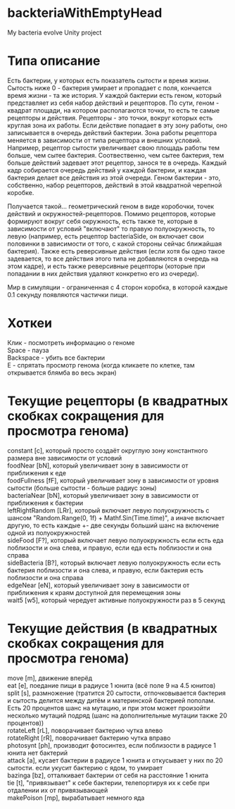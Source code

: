 # backteriaWithEmptyHead
My bacteria evolve Unity project

# Типа описание
Есть бактерии, у которых есть показатель сытости и время жизни. Сытость ниже 0 - бактерия умирает и пропадает с поля, кончается время жизни - та же история. У каждой бактерии есть геном, который представляет из себя набор действий и рецепторов. По сути, геном - квадрат площади, на котором располагаются точки, то есть те самые рецепторы и действия. Рецепторы - это точки, вокруг которых есть круглая зона их работы. Если действие попадает в эту зону работы, оно записывается в очередь действий бактерии. Зона работы рецептора меняется в зависимости от типа рецептора и внешних условий. Например, рецептор сытости увеличивает свою площадь работы тем больше, чем сытее бактерия. Соотвественно, чем сытее бактерия,  тем больше действий задевает этот рецептор, занося те в очередь. Каждый кадр собирается очередь действий у каждой бактерии, и каждая бактерия делает все действия из этой очереди. Геном бактерии - это, собственно, набор рецепторов, действий в этой квадратной черепной коробке.

Получается такой... геометрический геном в виде коробочки, точек действий и окружностей-рецепторов. Помимо рецепторов, которые формируют вокруг себя окружность, есть также те, которые в зависимости от условий "включают" то правую полуокружность, то левую (например, есть рецептор bacteriaSide, он включает свои половинки в зависимости от того, с какой стороны сейчас ближайшая бактерия). Также есть реверсивные действия (если хотя бы одно такое задевается, то все действия этого типа не добавляются в очередь на этом кадре), и есть также реверсивные рецепторы (которые при попадании в них действия удаляют конкретно его из очереди). 

Мир в симуляции - ограниченная с 4 сторон коробка, в которой каждые 0.1 секунду появляются частички пищи.

# Хоткеи
Клик - посмотреть информацию о геноме\
Space - пауза\
Backspace - убить все бактерии\
E - спрятать просмотр генома (когда кликаете по клетке, там открывается блямба во весь экран)

# Текущие рецепторы (в квадратных скобках сокращения для просмотра генома)
constant [c], который просто создаёт округлую зону константного размера вне зависимости от условий\
foodNear [bN], который увеличивает зону в зависимости от приближения к еде\
foodFullness [fF], который увеличивает зону в зависимости от уровня сытости (больше сытости - больше радиус зоны)\
bacteriaNear [bN], который увеличивает зону в зависимости от приближения к бактерии\
leftRightRandom [LRr], который включает левую полуокружность с шансом "Random.Range(0, 1f) + Mathf.Sin(Time.time)", а иначе включает другую, то есть каждые +- две секунды больший шанс на включение одной из полуокружностей\
sideFood [F?], который включает левую полуокружность если есть еда поблизости и она слева, и правую, если еда есть поблизости и она справа\
sideBacteria [B?], который включает левую полуокружность если есть бактерия поблизости и она слева, и правую, если бактерия есть поблизости и она справа\
edgeNear [eN], который увеличивает зону в зависимости от приближения к краям доступной для перемещения зоны \
wait5 [w5], который чередует активные полуокружности раз в 5 секунд

# Текущие действия (в квадратных скобках сокращения для просмотра генома)
move [m], движение вперёд\
eat [e], поедание пищи в радиусе 1 юнита (всё поле 9 на 4.5 юнитов)\
split [s], размножение (тратится 20 сытости, отпочковывается бактерия и сытость делится между дитём и материнской бактерией пополам. Есть 20 процентов шанс на мутацию, и при этом может произойти несколько мутаций подряд (шанс на дополнительные мутации также 20 процентов))\
rotateLeft [rL], поворачивает бактерию чутка влево\
rotateRight [rR], поворачивает бактерию чутка вправо\
photosynt [ph], производит фотосинтез, если поблизости в радиусе 1 юнита нет бактерий\
attack [a], кусает бактерии в радиусе 1 юнита и откусывает у них по 20 сытости. если укусит бактерию с ядом, то умирает\
bazinga [bz], отталкивает бактерии от себя на расстояние 1 юнита\
tie [t], "привязывает" к себе бактерии, телепортируя их к себе при отдалении их от привязывающей\
makePoison [mp], вырабатывает немного яда